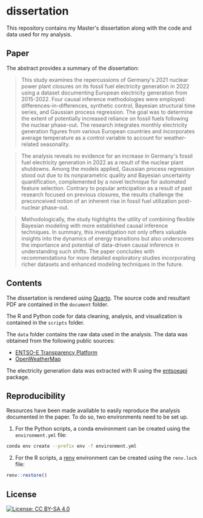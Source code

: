 # dissertation

This repository contains my Master's dissertation along with the code and data used for my analysis.

## Paper

The abstract provides a summary of the dissertation:

>This study examines the repercussions of Germany's 2021 nuclear power plant closures on its fossil fuel electricity generation in 2022 using a dataset documenting European electricity generation from 2015-2022. Four causal inference methodologies were employed: differences-in-differences, synthetic control, Bayesian structural time series, and Gaussian process regression. The goal was to determine the extent of potentially increased reliance on fossil fuels following the nuclear phase-out. The research integrates monthly electricity generation figures from various European countries and incorporates average temperature as a control variable to account for weather-related seasonality.

>The analysis reveals no evidence for an increase in Germany's fossil fuel electricity generation in 2022 as a result of the nuclear plant shutdowns. Among the models applied, Gaussian process regression stood out due to its nonparametric quality and Bayesian uncertainty quantification, complemented by a novel technique for automated feature selection. Contrary to popular anticipation as a result of past research focused on previous closures, the results challenge the preconceived notion of an inherent rise in fossil fuel utilization post-nuclear phase-out.

>Methodologically, the study highlights the utility of combining flexible Bayesian modeling with more established causal inference techniques. In summary, this investigation not only offers valuable insights into the dynamics of energy transitions but also underscores the importance and potential of data-driven causal inference in understanding such shifts. The paper concludes with recommendations for more detailed exploratory studies incorporating richer datasets and enhanced modeling techniques in the future.

## Contents

The dissertation is rendered using [Quarto](https://quarto.org/). The source code and resultant PDF are contained in the `document` folder.

The R and Python code for data cleaning, analysis, and visualization is contained in the `scripts` folder.

The `data` folder contains the raw data used in the analysis. The data was obtained from the following public sources:

- [ENTSO-E Transparency Platform](https://transparency.entsoe.eu/)
- [OpenWeatherMap](https://openweathermap.org/)

The electricity generation data was extracted with R using the [entsoeapi](https://github.com/krose/entsoeapi) package.

## Reproducibility

Resources have been made available to easily reproduce the analysis documented in the paper. To do so, two environments need to be set up.

1. For the Python scripts, a conda environment can be created using the `environment.yml` file:

```bash
conda env create --prefix env -f environment.yml
```

2. For the R scripts, a [renv](https://rstudio.github.io/renv/index.html) environment can be created using the `renv.lock` file:

```r
renv::restore()
```

## License

[![License: CC BY-SA 4.0](https://img.shields.io/badge/License-CC_BY--SA_4.0-lightgrey.svg)](https://creativecommons.org/licenses/by-sa/4.0/)

